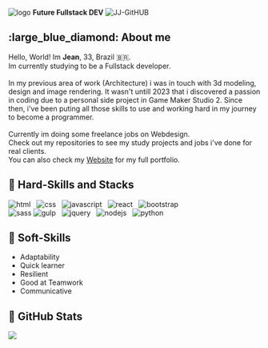 <!--Title Image-->
![logo](https://github.com/user-attachments/assets/0894beaf-f587-4d0a-983a-caf7fb551554) **Future Fullstack DEV**
![JJ-GitHUB](https://github.com/user-attachments/assets/e5a04a97-ef18-4e36-8972-1819bf0128e2)

<!--About me-->
<h2>:large_blue_diamond: About me</h2>
Hello, World! Im <strong>Jean</strong>, 33, Brazil 🇧🇷.<br>
Im currently studying to be a Fullstack developer.<br>
<br>
In my previous area of work (Architecture) i was in touch with 3d modeling,
design and image rendering. It wasn't untill 2023 that i discovered a passion in
coding due to a personal side project in Game Maker Studio 2. Since then, i've been puting
all those skills to use and working hard in my journey to become a programmer.
<br><br>
Currently im doing some freelance jobs on Webdesign.<br>
Check out my repositories to see my study projects and jobs i've done for real clients.<br>
You can also check my <a href="https://jeanjusten.com" alt="www.jeanjusten.com">Website</a> for my full portfolio.

<!--Skills and Tools-->
**<h2>:large_blue_diamond: Hard-Skills and Stacks</h2>**
![html](https://github.com/user-attachments/assets/002205c4-bfe9-4c72-92be-3a34d4af4474)   ![css](https://github.com/user-attachments/assets/65cdf364-a879-419b-a574-73c838cef5f9)   ![javascript](https://github.com/user-attachments/assets/4edc5d36-e588-4a1f-93f9-ade2368dab79)   ![react](https://github.com/user-attachments/assets/b593dead-a2e7-4f0e-8163-20642a024831)   ![bootstrap](https://github.com/user-attachments/assets/d92c5328-f5fc-44d2-9d41-3daaef0d6623)   <br>![sass](https://github.com/user-attachments/assets/1d493a24-6b0f-4b09-80dc-9821c33f8f99)
![gulp](https://github.com/user-attachments/assets/e52faaae-5663-4fab-8371-aace1d7c16e6)   ![jquery](https://github.com/user-attachments/assets/7729a253-c03e-4bd3-85ba-c486c98dd4bc)   ![nodejs](https://github.com/user-attachments/assets/86940e3d-173a-429f-a914-0dbf7afd6b00)   ![python](https://github.com/user-attachments/assets/0ea71bd0-56ba-4a5e-b08a-e0c4f79a4851)












**<h2>:large_blue_diamond: Soft-Skills</h2>**

- Adaptability
- Quick learner
- Resilient
- Good at Teamwork
- Communicative


<!--Stats-->
 **<h2>:large_blue_diamond: GitHub Stats</h2>**
 <img src="https://github-readme-stats.vercel.app/api/top-langs/?username=jeanjusten&theme=dracula"/>
